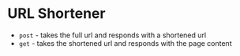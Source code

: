 # URL Shortener

- `post` - takes the full url and responds with a shortened url
- `get` - takes the shortened url and responds with the page content